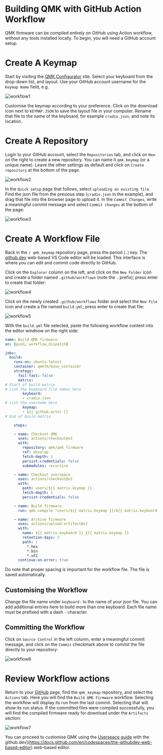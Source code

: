 # Building QMK with GitHub Action Workflow

QMK firmware can be compiled entirely on GitHub using Action workflow, without any tools installed locally. To begin, you will need a GitHub account setup.

# Create A Keymap

Start by visiting the [QMK Configurator](https://config.qmk.fm/#/) site. Select your keyboard from the drop-down list, and layout. Use your GitHub account username for the `Keymap Name` field, e.g.

![workflow1](workflow1.png)

Customise the keymap according to your preference. Click on the download icon next to `KEYMAP.JSON` to save the layout file in your computer. Rename that file to the name of the keyboard, for example `cradio.json`, and note its location.

# Create A Repository

Login to your GitHub account, select the `Repositories` tab, and click on `New` on the right to create a new repository. You can name it `qmk_keymap` (or a unique name). Leave the other settings as default and click on `Create repository` at the bottom of the page.

![workflow2](workflow2.png)

In the `Quick setup` page that follows, select `uploading an existing file`. Find the json file from the previous step (`cradio.json` in the example), and drag that file into the browser page to upload it. In the `Commit Changes`, write a meaningful commit message and select `Commit changes` at the bottom of the page:

![workflow3](workflow3.png)

# Create A Workflow File

Back in the `/ qmk_keymap` repository page, press the period (`.`) key. The [github.dev](https://docs.github.com/en/codespaces/the-githubdev-web-based-editor) web-based VS Code editor will be loaded. This interface is where you can edit and commit code directly to GitHub.

Click on the `Explorer` column on the left, and click on the `New Folder` icon and create a folder named `.github/workflows` (note the `.` prefix); press enter to create that folder:

![workflow4](workflow4.png)

Click on the newly created `.github/workflows` folder and select the `New File` icon and create a file named `build.yml`; press enter to create that file:

![workflow5](workflow5.png)

With the `build.yml` file selected, paste the following workflow content into the editor windnow on the right side:

```yml
name: Build QMK firmware
on: [push, workflow_dispatch]

jobs:
  build:
    runs-on: ubuntu-latest
    container: qmkfm/base_container
    strategy:
      fail-fast: false
      matrix:
# Start of build matrix
# List the keyboard file names here
        keyboard:
        - cradio.json
# List the username here
        keymap:
        - ${{ github.actor }}
# End of build matrix

    steps:

    - name: Checkout QMK
      uses: actions/checkout@v2
      with:
        repository: qmk/qmk_firmware
        ref: develop
        fetch-depth: 1
        persist-credentials: false
        submodules: recursive

    - name: Checkout userspace
      uses: actions/checkout@v2
      with:
        path: users/${{ matrix.keymap }}
        fetch-depth: 1
        persist-credentials: false

    - name: Build firmware
      run: qmk compile "users/${{ matrix.keymap }}/${{ matrix.keyboard }}"

    - name: Archive firmware
      uses: actions/upload-artifact@v2
      with:
        name: ${{ matrix.keyboard }}_${{ matrix.keymap }}
        retention-days: 2
        path: |
          *.hex
          *.bin
          *.uf2
      continue-on-error: true
```

Do note that proper spacing is important for the workflow file. The file is saved automatically.

## Customising the Workflow

Change the file name under `keyboard:` to the name of your json file. You can add additional entries here to build more than one keyboard. Each file name must be prefixed with a dash `-` character.

## Committing the Workflow

Click on `Source Control` in the left column, enter a meaningful commit message, and click on the `Commit` checkmark above to commit the file directly to your repository:

![workflow6](workflow6.png)

# Review Workflow actions

Return to your [GitHub](https://github.com/) page, find the `qmk_keymap` repository, and select the `Actions` tab. Here you will find the `Build QMK Firmware` workflow. Selecting the workflow will display its run from the last commit. Selecting that will show its run status. If the committed files were compiled successfully, you will find the compiled firmware ready for download under the `Artifacts` section:

![workflow7](workflow7png)

You can proceed to customise QMK using the [Userspace guide](https://docs.qmk.fm/#/feature_userspace) with the github.dev](https://docs.github.com/en/codespaces/the-githubdev-web-based-editor) web-based editor.
